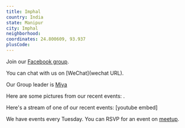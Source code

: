 ```yaml
---
title: Imphal
country: India
state: Manipur
city: Imphal
neighborhood: 
coordinates: 24.800609, 93.937
plusCode:
---
```

Join our [Facebook group](https://www.facebook.com/groups/free.code.camp.imphal.manipur).

You can chat with us on [WeChat](wechat URL).

Our Group leader is [Miya](freecodecamp.org/miya)

Here are some pictures from our recent events:
![]().

Here's a stream of one of our recent events:
[youtube embed]

We have events every Tuesday. You can RSVP for an event on [meetup](meetupurl).
